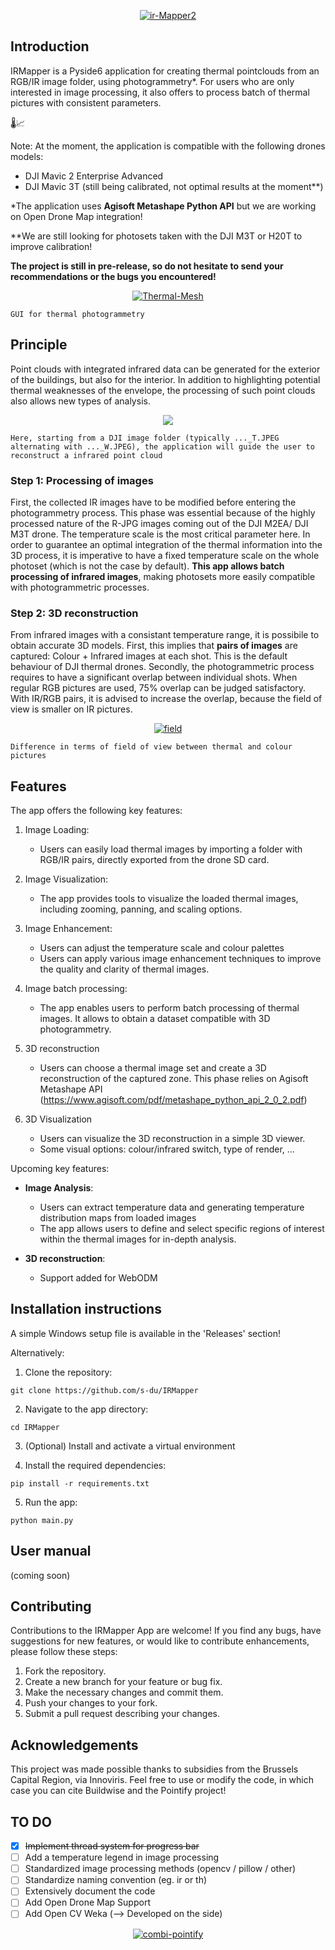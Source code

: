 <p align="center">
    <a href="https://ibb.co/XZMXw3P"><img src="https://i.ibb.co/svzjB64/ir-Mapper2.png" alt="ir-Mapper2" border="0"></a>
</p>

## Introduction

IRMapper is a Pyside6 application for creating thermal pointclouds from an RGB/IR image folder, using photogrammetry*. For users who are only interested in image processing, it also offers to process batch of thermal pictures with consistent parameters.

🌡️📈

Note: At the moment, the application is compatible with the following drones models:
- DJI Mavic 2 Enterprise Advanced
- DJI Mavic 3T (still being calibrated, not optimal results at the moment**)

*The application uses **Agisoft Metashape Python API** but we are working on Open Drone Map integration!

**We are still looking for photosets taken with the DJI M3T or H20T to improve calibration!

**The project is still in pre-release, so do not hesitate to send your recommendations or the bugs you encountered!**

<p align="center">
    <a href="https://ibb.co/MfKBYKL"><img src="https://i.ibb.co/ScHfhHp/Thermal-Mesh.png" alt="Thermal-Mesh" border="0"></a>
    
    GUI for thermal photogrammetry
</p>


## Principle
Point clouds with integrated infrared data can be generated for the exterior of the buildings, but also for the interior. In addition to highlighting potential thermal weaknesses of the envelope, the processing of such point clouds also allows new types of analysis.
<p align="center">
    <a href=https://i.postimg.cc/ryBngFn4/Picture1.png><img src="https://i.postimg.cc/ryBngFn4/Picture1.png" border="0"></a> 
    
    Here, starting from a DJI image folder (typically ..._T.JPEG alternating with ..._W.JPEG), the application will guide the user to reconstruct a infrared point cloud
</p>

### Step 1: Processing of images
First, the collected IR images have to be modified before entering the photogrammetry process. This phase was essential because of the highly processed nature of the R-JPG images coming out of the DJI M2EA/ DJI M3T drone. The temperature scale is the most critical parameter here. In order to guarantee an optimal integration of the thermal information into the 3D process, it is imperative to have a fixed temperature scale on the whole photoset (which is not the case by default). **This app allows batch processing of infrared images**, making photosets more easily compatible with photogrammetric processes.

### Step 2: 3D reconstruction
From infrared images with a consistant temperature range, it is possibile to obtain accurate 3D models. First, this implies that **pairs of images** are captured: Colour + Infrared images at each shot. This is the default behaviour of DJI thermal drones. Secondly, the photogrammetric process requires to have a significant overlap between individual shots. When regular RGB pictures are used, 75% overlap can be judged satisfactory. With IR/RGB pairs, it is advised to increase the overlap, because the field of view is smaller on IR pictures. 

<p align="center">
    <a href="https://imgbb.com/"><img src="https://i.ibb.co/T8HKHVP/field.png" alt="field" border="0"></a>
    
    Difference in terms of field of view between thermal and colour pictures
</p>

## Features
The app offers the following key features:

1. Image Loading:
    - Users can easily load thermal images by importing a folder with RGB/IR pairs, directly exported from the drone SD card.
  
2. Image Visualization:
    - The app provides tools to visualize the loaded thermal images, including zooming, panning, and scaling options.

3. Image Enhancement:
    - Users can adjust the temperature scale and colour palettes
    - Users can apply various image enhancement techniques to improve the quality and clarity of thermal images.
  
4. Image batch processing:
    - The app enables users to perform batch processing of thermal images. It allows to obtain a dataset compatible with 3D photogrammetry.

5. 3D reconstruction
    - Users can choose a thermal image set and create a 3D reconstruction of the captured zone. This phase relies on Agisoft Metashape API (https://www.agisoft.com/pdf/metashape_python_api_2_0_2.pdf)

6. 3D Visualization
    - Users can visualize the 3D reconstruction in a simple 3D viewer.
    - Some visual options: colour/infrared switch, type of render, ...

Upcoming key features:

- **Image Analysis**:
    - Users can extract temperature data and generating temperature distribution maps from loaded images
    - The app allows users to define and select specific regions of interest within the thermal images for in-depth analysis.

- **3D reconstruction**:
    - Support added for WebODM 


## Installation instructions
A simple Windows setup file is available in the 'Releases' section!

Alternatively:
1. Clone the repository:
```
git clone https://github.com/s-du/IRMapper
```

2. Navigate to the app directory:
```
cd IRMapper
```
3. (Optional) Install and activate a virtual environment

   
4. Install the required dependencies:
```
pip install -r requirements.txt
```

5. Run the app:
```
python main.py
```

## User manual
(coming soon)

## Contributing

Contributions to the IRMapper App are welcome! If you find any bugs, have suggestions for new features, or would like to contribute enhancements, please follow these steps:

1. Fork the repository.
2. Create a new branch for your feature or bug fix.
3. Make the necessary changes and commit them.
4. Push your changes to your fork.
5. Submit a pull request describing your changes.

## Acknowledgements
This project was made possible thanks to subsidies from the Brussels Capital Region, via Innoviris.
Feel free to use or modify the code, in which case you can cite Buildwise and the Pointify project!

## TO DO

- [x] ~~Implement thread system for progress bar~~
- [ ] Add a temperature legend in image processing
- [ ] Standardized image processing methods (opencv / pillow / other)
- [ ] Standardize naming convention (eg. ir or th)
- [ ] Extensively document the code
- [ ] Add Open Drone Map Support
- [ ] Add Open CV Weka (--> Developed on the side)

<p align="center">
    <a href="https://ibb.co/51mvcNW"><img src="https://i.ibb.co/RgfPHxp/combi-pointify.png" alt="combi-pointify" border="0"></a>
</p>

